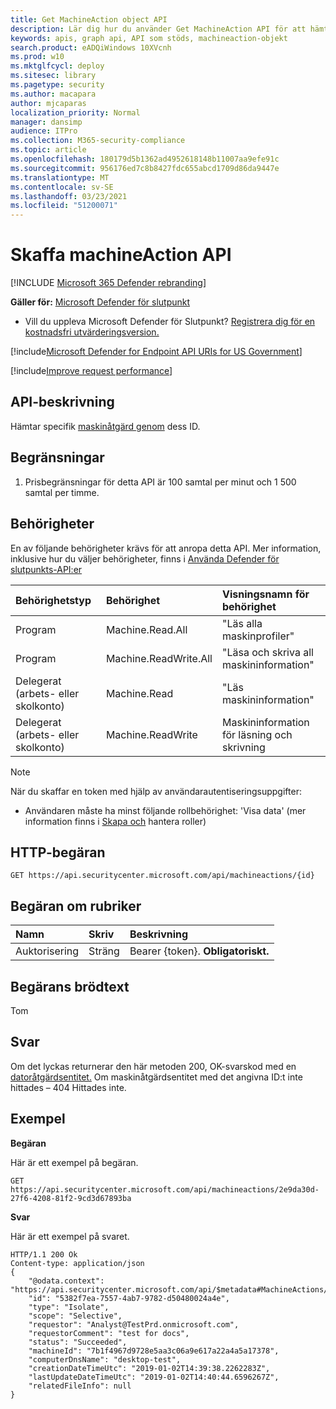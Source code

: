 ```yaml
---
title: Get MachineAction object API
description: Lär dig hur du använder Get MachineAction API för att hämta en specifik maskinåtgärd med dess ID i Microsoft Defender för Slutpunkt.
keywords: apis, graph api, API som stöds, machineaction-objekt
search.product: eADQiWindows 10XVcnh
ms.prod: w10
ms.mktglfcycl: deploy
ms.sitesec: library
ms.pagetype: security
ms.author: macapara
author: mjcaparas
localization_priority: Normal
manager: dansimp
audience: ITPro
ms.collection: M365-security-compliance
ms.topic: article
ms.openlocfilehash: 180179d5b1362ad4952618148b11007aa9efe91c
ms.sourcegitcommit: 956176ed7c8b8427fdc655abcd1709d86da9447e
ms.translationtype: MT
ms.contentlocale: sv-SE
ms.lasthandoff: 03/23/2021
ms.locfileid: "51200071"
---
```

# <a name="get-machineaction-api"></a>Skaffa machineAction API

[!INCLUDE [Microsoft 365 Defender rebranding](../../includes/microsoft-defender.md)]

**Gäller för:** [Microsoft Defender för slutpunkt](https://go.microsoft.com/fwlink/?linkid=2154037)

- Vill du uppleva Microsoft Defender för Slutpunkt? [Registrera dig för en kostnadsfri utvärderingsversion.](https://www.microsoft.com/microsoft-365/windows/microsoft-defender-atp?ocid=docs-wdatp-exposedapis-abovefoldlink) 

[!include[Microsoft Defender for Endpoint API URIs for US Government](../../includes/microsoft-defender-api-usgov.md)]

[!include[Improve request performance](../../includes/improve-request-performance.md)]


## <a name="api-description"></a>API-beskrivning
Hämtar specifik [maskinåtgärd genom](machineaction.md) dess ID.


## <a name="limitations"></a>Begränsningar
1. Prisbegränsningar för detta API är 100 samtal per minut och 1 500 samtal per timme.


## <a name="permissions"></a>Behörigheter
En av följande behörigheter krävs för att anropa detta API. Mer information, inklusive hur du väljer behörigheter, finns i [Använda Defender för slutpunkts-API:er](apis-intro.md)

Behörighetstyp |   Behörighet  |   Visningsnamn för behörighet
:---|:---|:---
Program |   Machine.Read.All |  "Läs alla maskinprofiler"
Program |   Machine.ReadWrite.All | "Läsa och skriva all maskininformation"
Delegerat (arbets- eller skolkonto) | Machine.Read | "Läs maskininformation"
Delegerat (arbets- eller skolkonto) | Machine.ReadWrite | Maskininformation för läsning och skrivning

>[!Note]
> När du skaffar en token med hjälp av användarautentiseringsuppgifter:
>- Användaren måste ha minst följande rollbehörighet: 'Visa data' (mer information finns i [Skapa och](user-roles.md) hantera roller)

## <a name="http-request"></a>HTTP-begäran
```
GET https://api.securitycenter.microsoft.com/api/machineactions/{id}
```

## <a name="request-headers"></a>Begäran om rubriker

Namn | Skriv | Beskrivning
:---|:---|:---
Auktorisering | Sträng | Bearer {token}. **Obligatoriskt.**


## <a name="request-body"></a>Begärans brödtext
Tom

## <a name="response"></a>Svar
Om det lyckas returnerar den här metoden 200, OK-svarskod med en [datoråtgärdsentitet.](machineaction.md) Om maskinåtgärdsentitet med det angivna ID:t inte hittades – 404 Hittades inte.

## <a name="example"></a>Exempel

**Begäran**

Här är ett exempel på begäran.

```
GET https://api.securitycenter.microsoft.com/api/machineactions/2e9da30d-27f6-4208-81f2-9cd3d67893ba
```

**Svar**

Här är ett exempel på svaret.


```
HTTP/1.1 200 Ok
Content-type: application/json
{
    "@odata.context": "https://api.securitycenter.microsoft.com/api/$metadata#MachineActions/$entity",
    "id": "5382f7ea-7557-4ab7-9782-d50480024a4e",
    "type": "Isolate",
    "scope": "Selective",
    "requestor": "Analyst@TestPrd.onmicrosoft.com",
    "requestorComment": "test for docs",
    "status": "Succeeded",
    "machineId": "7b1f4967d9728e5aa3c06a9e617a22a4a5a17378",
    "computerDnsName": "desktop-test",
    "creationDateTimeUtc": "2019-01-02T14:39:38.2262283Z",
    "lastUpdateDateTimeUtc": "2019-01-02T14:40:44.6596267Z",
    "relatedFileInfo": null
}


```
